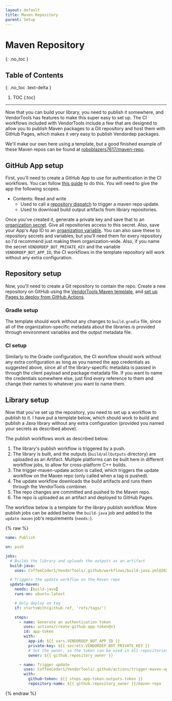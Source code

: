 ```yaml
---
layout: default
title: Maven Repository
parent: Setup
---
```


# Maven Repository
{: .no_toc }

## Table of Contents
{: .no_toc .text-delta }

1. TOC
{:toc}

---

Now that you can build your library, you need to publish it somewhere, and VendorTools has features to make this super easy to set up. The CI workflows included with VendorTools include a few that are designed to allow you to publish Maven packages to a Git repository and host them with GitHub Pages, which makes it very easy to publish Vendordep packages.

We'll make our own here using a template, but a good finished example of these Maven repos can be found at [roboblazers7617/maven-repo](https://github.com/roboblazers7617/maven-repo).

## GitHub App setup

First, you'll need to create a GitHub App to use for authentication in the CI workflows. You can follow [this guide](https://docs.github.com/en/apps/creating-github-apps/registering-a-github-app/registering-a-github-app) to do this. You will need to give the app the following scopes.

* Contents: Read and write
	* Used to call a [repository dispatch](https://docs.github.com/en/rest/repos/repos#create-a-repository-dispatch-event) to trigger a maven repo update.
	* Used to download build output artifacts from library repositories.

Once you've created it, generate a private key and save that to an [organization secret](https://docs.github.com/en/actions/security-for-github-actions/security-guides/using-secrets-in-github-actions#creating-secrets-for-an-organization). Give all repositories access to this secret. Also, save your App's App ID to an [organization variable](https://docs.github.com/en/actions/writing-workflows/choosing-what-your-workflow-does/store-information-in-variables#creating-configuration-variables-for-an-organization). You can also save these to repository secrets and variables, but you'll need them for every repository so I'd recommend just making them organization-wide. Also, if you name the secret `VENDORDEP_BOT_PRIVATE_KEY` and the variable `VENDORDEP_BOT_APP_ID`, the CI workflows in the template repository will work without any extra configuration.

## Repository setup

Now, you'll need to create a Git repository to contain the repo. Create a new repository on GitHub using the [VendorTools Maven template](https://github.com/CoffeeCoder1/VendorTools-maven-template), and [set up Pages to deploy from GitHub Actions](https://docs.github.com/en/pages/getting-started-with-github-pages/configuring-a-publishing-source-for-your-github-pages-site#publishing-with-a-custom-github-actions-workflow).

### Gradle setup

The template should work without any changes to `build.gradle` file, since all of the organization-specific metadata about the libraries is provided through environment variables and the output metadata file.

### CI setup

Similarly to the Gradle configuration, the CI workflow should work without any extra configuration as long as you named the app credentials as suggested above, since all of the library-specific metadata is passed in through the client payload and package metadata file. If you want to name the credentials somewhere else, just find every reference to them and change their names to whatever you want to name them.

## Library setup

Now that you've set up the repository, you need to set up a workflow to publish to it. I have put a template below, which should work to build and publish a Java library without any extra configuration (provided you named your secrets as described above).

The publish workflows work as described below.

1. The library's publish workflow is triggered by a push.
2. The library is built, and the outputs (`build/allOutputs` directory) are uploaded as an Artifact. Multiple platforms can be built here in different workflow jobs, to allow for cross-platform C++ builds.
3. The trigger-maven-update action is called, which triggers the update workflow on the Maven repo (only called when a tag is pushed).
4. The update workflow downloads the build artifacts and runs them through the VendorTools combiner.
5. The repo changes are committed and pushed to the Maven repo.
6. The repo is uploaded as an artifact and deployed to GitHub Pages.

The workflow below is a template for the library publish workflow. More publish jobs can be added below the `build-java` job and added to the `update-maven` job's requirements (`needs:`).

{% raw %}
```yml
name: Publish

on: push

jobs:
  # Builds the library and uploads the outputs as an artifact
  build-java:
    uses: CoffeeCoder1/VendorTools/.github/workflows/build-java.yml@2025.0.3

  # Triggers the update workflow on the Maven repo
  update-maven:
    needs: [build-java]
    runs-on: ubuntu-latest

    # Only deploy on tag
    if: startsWith(github.ref, 'refs/tags/')

    steps:
      - name: Generate an authentication token
        uses: actions/create-github-app-token@v1
        id: app-token
        with:
          app-id: ${{ vars.VENDORDEP_BOT_APP_ID }}
          private-key: ${{ secrets.VENDORDEP_BOT_PRIVATE_KEY }}
          # Set the owner, so the token can be used in all repositories
          owner: ${{ github.repository_owner }}

      - name: Trigger update
        uses: CoffeeCoder1/VendorTools/.github/actions/trigger-maven-update@2025.0.3
        with:
          github-token: ${{ steps.app-token.outputs.token }}
          repository-name: ${{ github.repository_owner }}/maven-repo
```
{% endraw %}
